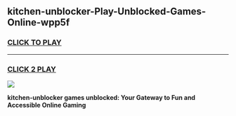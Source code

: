 
## kitchen-unblocker-Play-Unblocked-Games-Online-wpp5f
<h3>
<a href="https://premium76.site?title=kitchen-unblocker&ref=25A">CLICK TO PLAY</a></h3>
<hr>

<h3>
<a href="https://premium76.site?title=kitchen-unblocker&ref=25A">CLICK 2 PLAY</a>
  
</h3>

<a href="https://premium76.site?title=kitchen-unblocker&ref=25A"><img src="https://clearcache.store/games.png"></a>


**kitchen-unblocker games unblocked: Your Gateway to Fun and Accessible Online Gaming**
